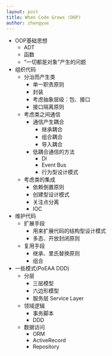 ```yaml
---
layout: post
title: When Code Grows (OOP)
author: zhangyue
---
```


* OOP基础思想
    * ADT
	* 函数
	* “一切都是对象”产生的问题
* 组织代码
    * 分治而产生类
        * 单一职责原则
	    * 封装
	    * 考虑抽象层级：包、接口
	    * 接口隔离原则
    * 考虑类之间通信
		* 通信产生耦合
            * 继承耦合
			* 组合耦合
			* 导入耦合
        * 低耦合通信的方法
	        * DI
			* Event Bus
			* 行为型设计模式
    * 考虑类的集成
        * 依赖倒置原则 
        * 创建型设计模式
        * 关注点分离
        * IOC
* 维护代码
    * 扩展手段
	    * 用来扩展代码的结构型设计模式
		* 多态、开放封闭原则
    * 复用手段
        * 继承、里氏替换原则
        * 组合
* 一些模式(PoEAA DDD)
    * 分层
        * 三层模型
        * 六边形模型
        * 服务层 Service Layer
    * 领域逻辑
        * 事务脚本
        * DDD
    * 数据访问
        * ORM
        * ActiveRecord
        * Repository

